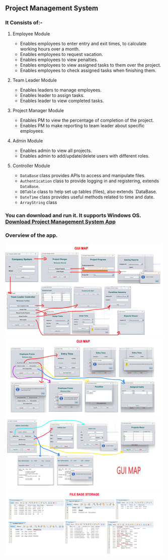 ## Project Management System

### It Consists of:-

1. Employee Module
   - Enables employees to enter entry and exit times, to calculate working hours over a month.
   - Enables employees to request vacation.
   - Enables employees to view penalties.
   - Enables employees to view assigned tasks to them over the project.
   - Enables employees to check assigned tasks when finishing them.

2. Team Leader Module
   - Enables leaders to manage employees.
   - Enables leader to assign tasks.
   - Enables leader to view completed tasks.

3. Project Manager Module
   - Enables PM to view the percentage of completion of the project.
   - Enables PM to make reporting to team leader about specific employees.

4. Admin Module
   - Enables admin to view all projects.
   - Enables admin to add/update/delete users with different roles.

5. Controller Module
   - `DataBase` class provides APIs to access and manipulate files.
   - `Authentication` class to provide logging in and registering, extends `DataBase`.
   - `DBTable` class to help set up tables (files), also extends `DataBase.
   - `DateTime` class provides useful methods related to time and date.
   - `ArrayString` class

### You can download and run it. It supports Windows OS. [Download Project Management System App](https://github.com/AhmedMaherElSaeidi/Project-Management-System/blob/main/assets/App.rar)

### Overview of the app.
![Example Image](assets/Images/GUI_MAP_1.jpg)
![Example Image](assets/Images/GUI_MAP_2.jpg)
![Example Image](assets/Images/GUI_MAP_3.jpg)
![Example Image](assets/Images/GUI_MAP_4.jpg)

  
